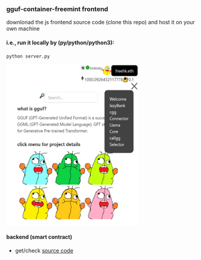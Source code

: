 ### gguf-container-freemint frontend
downlonad the js frontend source code (clone this repo) and host it on your own machine
#### i.e., run it locally by (py/python/python3):
```
python server.py
```
[<img src="https://raw.githubusercontent.com/calcuis/simple-bank-contract/master/demo1.png" width="350" height="425">](https://raw.githubusercontent.com/calcuis/simple-bank-contract/master/demo1.png)
#### backend (smart contract)
- get/check [source code](https://github.com/calcuis/container-freemint/)
